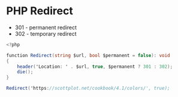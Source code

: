 # PHP Redirect

* 301 - permanent redirect
* 302 - temporary redirect

```cs
<?php

function Redirect(string $url, bool $permanent = false): void
{
    header('Location: ' . $url, true, $permanent ? 301 : 302);
    die();
}

Redirect('https://scottplot.net/cookbook/4.1/colors/', true);
```
